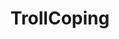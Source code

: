 ---
title: TrollCoping
crosslinks:
- livven
- TooMeIrlForMeIrl
- BlackPeopleTwitter
- Drama
- explainlikecave
---